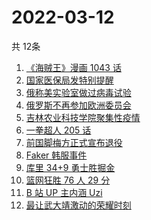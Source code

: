 # 2022-03-12
  共 12条

  <!-- BEGIN -->
  <!-- 最后更新时间:Sat Mar 12 2022 05:10:15 GMT+0000 (Coordinated Universal Time) -->
  1. [《海贼王》漫画 1043 话](https://www.zhihu.com/search?q=海贼王)
1. [国家医保局发特别提醒](https://www.zhihu.com/search?q=医保停用诈骗短信)
1. [俄称美实验室做过病毒试验](https://www.zhihu.com/search?q=蝙蝠新冠病毒样本试验)
1. [俄罗斯不再参加欧洲委员会](https://www.zhihu.com/search?q=欧洲委员会)
1. [吉林农业科技学院聚集性疫情](https://www.zhihu.com/search?q=吉林农业科技学院疫情)
1. [一拳超人 205 话](https://www.zhihu.com/search?q=一拳超人)
1. [前国脚梅方正式宣布退役](https://www.zhihu.com/search?q=梅方退役)
1. [Faker 韩服事件 ](https://www.zhihu.com/search?q=faker)
1. [库里 34+9 勇士胜掘金](https://www.zhihu.com/search?q=勇士)
1. [篮网狂胜 76 人 29 分](https://www.zhihu.com/search?q=篮网)
1. [B 站 UP 主内涵 Uzi](https://www.zhihu.com/search?q=uzi)
1. [最让武大靖激动的荣耀时刻](https://www.zhihu.com/search?q=武大靖)
  <!-- END -->
  